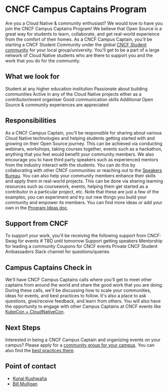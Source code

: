 # CNCF Campus Captains Program

Are you a Cloud Native & community enthusiast? We would love to have you join the CNCF Campus Captains Program! We believe that Open Source is a great way for students to learn, collaborate, and get real-world experience from the comfort of their homes. As a CNCF Campus Captain, you'll be starting a CNCF Student Community under the global [CNCF Student community](https://community.cncf.io/cloud-native-students/) for your local group/university. You'll get to be a part of a large network of Cloud Native students who are there to support you and the work that you do for the community. 

## What we look for
Student at any higher education institution
Passionate about building communities
Active in any of the Cloud Native projects either as a contributor/event organiser
Good communication skills
Additional Open Source & community experiences are appreciated

## Responsibilities

As a CNCF Campus Captain, you'll be responsible for sharing about various Cloud Native technologies and helping students getting started with and growing on their Open Source journey. This can be achieved via conducting webinars, workshops, taking courses together, events such as a hackathon, anything that you feel would benefit your community members.
We also encourage you to have third party speakers such as experienced mentors from the industry interact with the students. You can do this by collaborating with other CNCF communities or reaching out to the [Speakers Bureau](https://www.cncf.io/speakers/). You can also help your community members enhance their skills and apply them in real-world projects. This can be done via sharing learning resources such as coursework, events, helping them get started as a contributor in a particular project, etc.
Note that these are just a few of the examples, you can experiment and try out new things you build your community and empower its members. You can find more ideas or add your own in the [Program Ideas doc](https://github.com/cncf/students/blob/main/program-ideas.md).

## Support from CNCF
To support your work, you'll be receiving the following support from CNCF:
Swag for events # TBD until tomorrow
Support getting speakers
Mentorship for leading a community
Coupons for CNCF events
Private CNCF Student Ambassadors Slack channel for questions/queries

## Campus Captains Check in
We'll have CNCF Campus Captains calls where you'll get to meet other captains from around the world and share the good work that you are doing. During these calls, we'll be discussing how to scale your communities, ideas for events, and best practices to follow. It's also a place to ask questions, give/receive feedback, and learn from others. You will also have the opportunity to engage with other Campus Captains at CNCF events like [KubeCon + CloudNativeCon](https://www.cncf.io/kubecon-cloudnativecon-events/).

## Next Steps
Interested in being a CNCF Campus Captain and organizing events on your campus? Please apply for a [community group for your campus](https://github.com/cncf/communitygroups#how-to-apply). You can also find the [best practices there](https://github.com/cncf/communitygroups/blob/main/best_practices.md).

## Point of contact
- [Kunal Kushwaha](kunalkushwaha453@gmail.com)
- [Bill Mulligan](bmulligan@linuxfoundation.org)
